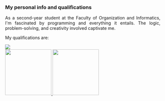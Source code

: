 ### My personal info and qualifications

<div align="justify">

As a second-year student at the Faculty of Organization and Informatics, I'm fascinated by programming and everything it entails. The logic, problem-solving, and creativity involved captivate me.

</div>

My qualifications are:
<section markdown="1" style="display: flex;">

  <a href="https://skillicons.dev">
    <img src="https://skillicons.dev/icons?i=git,github,mongodb,mysql,postgres,nodejs,c,cpp,cs,html,css,bootstrap,js,react,vite,figma" />
  </a>

</section>


<a href="https://github.com/anuraghazra/github-readme-stats">
  <img height="150" src="https://github-readme-stats.vercel.app/api?username=mgrabovac22&show_icons=true&theme=radical&hide_title=true&rank_icon=github" />
</a>
<a href="https://github.com/anuraghazra/convoychat">
  <img height="150" src="https://github-readme-stats.vercel.app/api/top-langs/?username=mgrabovac22&layout=compact&hide_title=true&langs_count=7&theme=radical" />
</a>


